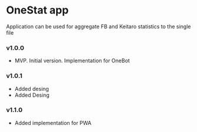 
# OneStat app
Application can be used for aggregate FB and Keitaro statistics to the single file

### v1.0.0
* MVP. Initial version. Implementation for OneBot

### v1.0.1
* Added desing
* Added Desing

### v1.1.0
* Added implementation for PWA
